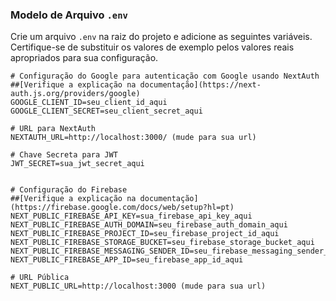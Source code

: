 ### Modelo de Arquivo `.env`

Crie um arquivo `.env` na raiz do projeto e adicione as seguintes variáveis. Certifique-se de substituir os valores de exemplo pelos valores reais apropriados para sua configuração.

```dotenv
# Configuração do Google para autenticação com Google usando NextAuth
##[Verifique a explicação na documentação](https://next-auth.js.org/providers/google)
GOOGLE_CLIENT_ID=seu_client_id_aqui
GOOGLE_CLIENT_SECRET=seu_client_secret_aqui

# URL para NextAuth
NEXTAUTH_URL=http://localhost:3000/ (mude para sua url)

# Chave Secreta para JWT
JWT_SECRET=sua_jwt_secret_aqui


# Configuração do Firebase
##[Verifique a explicação na documentação](https://firebase.google.com/docs/web/setup?hl=pt)
NEXT_PUBLIC_FIREBASE_API_KEY=sua_firebase_api_key_aqui
NEXT_PUBLIC_FIREBASE_AUTH_DOMAIN=seu_firebase_auth_domain_aqui
NEXT_PUBLIC_FIREBASE_PROJECT_ID=seu_firebase_project_id_aqui
NEXT_PUBLIC_FIREBASE_STORAGE_BUCKET=seu_firebase_storage_bucket_aqui
NEXT_PUBLIC_FIREBASE_MESSAGING_SENDER_ID=seu_firebase_messaging_sender_id_aqui
NEXT_PUBLIC_FIREBASE_APP_ID=seu_firebase_app_id_aqui

# URL Pública
NEXT_PUBLIC_URL=http://localhost:3000 (mude para sua url)
```